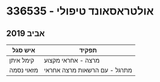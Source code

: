 # 336535 - אולטראסאונד טיפולי

## אביב 2019

| איש סגל | תפקיד |
| ---- | ---- |
| קימל איתן | מרצה - אחראי מקצוע |
| מזאוי נסמה | מתרגל - עם הרשאות מרצה אחראי |

